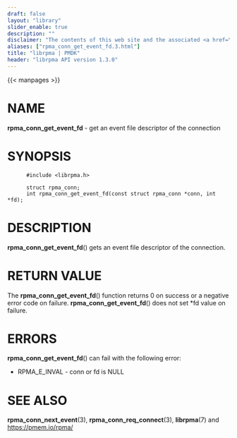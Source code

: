 ```yaml
---
draft: false
layout: "library"
slider_enable: true
description: ""
disclaimer: "The contents of this web site and the associated <a href=\"https://github.com/pmem\">GitHub repositories</a> are BSD-licensed open source."
aliases: ["rpma_conn_get_event_fd.3.html"]
title: "librpma | PMDK"
header: "librpma API version 1.3.0"
---
```

{{< manpages >}}

[comment]: <> (SPDX-License-Identifier: BSD-3-Clause)
[comment]: <> (Copyright 2020-2023, Intel Corporation)

# NAME

**rpma_conn_get_event_fd** - get an event file descriptor of the
connection

# SYNOPSIS

          #include <librpma.h>

          struct rpma_conn;
          int rpma_conn_get_event_fd(const struct rpma_conn *conn, int *fd);

# DESCRIPTION

**rpma_conn_get_event_fd**() gets an event file descriptor of the
connection.

# RETURN VALUE

The **rpma_conn_get_event_fd**() function returns 0 on success or a
negative error code on failure. **rpma_conn_get_event_fd**() does not
set \*fd value on failure.

# ERRORS

**rpma_conn_get_event_fd**() can fail with the following error:

-   RPMA_E\_INVAL - conn or fd is NULL

# SEE ALSO

**rpma_conn_next_event**(3), **rpma_conn_req_connect**(3),
**librpma**(7) and https://pmem.io/rpma/
